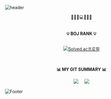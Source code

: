 ![header](https://capsule-render.vercel.app/api?type=waving&color=C8DBBE&height=200&section=header&text=RyunKyung%20Kim&animation=twinkling&fontSize=50&fontAlignY=35&fontColor=fff)
 


<div align="center">
 <div>
  
  🧑🏻‍💻💻🎵🍦🍍<br/><br/>
  
 </div>
 <div>
  <b>💡 BOJ RANK 💡</b><br/><br/>
   
   [![Solved.ac프로필](http://mazassumnida.wtf/api/v2/generate_badge?boj=ddukbul04)](https://solved.ac/ddukbul04)

 </div>
 <br/><br/>
 <div align="center">
   <b>📊 MY GIT SUMMARY 📊</b><br/><br/>
   
   <img src="https://github-readme-stats.vercel.app/api/top-langs/?username=loisRK&layout=compact&bg_color=C8DBBE&title_color=000&text_color=000">
   &nbsp;&nbsp;&nbsp;
   <img src="https://github-readme-stats.vercel.app/api?username=loisRK&show_icons=false&bg_color=C8DBBE&title_color=000&text_color=000">

  </div>
</div>



![Footer](https://capsule-render.vercel.app/api?type=waving&color=EEEEEE&height=200&section=footer)
